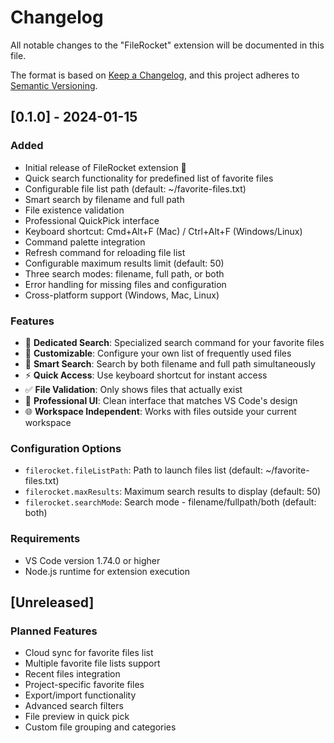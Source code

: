 # Changelog

All notable changes to the "FileRocket" extension will be documented in this file.

The format is based on [Keep a Changelog](https://keepachangelog.com/en/1.0.0/),
and this project adheres to [Semantic Versioning](https://semver.org/spec/v2.0.0.html).

## [0.1.0] - 2024-01-15

### Added
- Initial release of FileRocket extension 🚀
- Quick search functionality for predefined list of favorite files
- Configurable file list path (default: ~/favorite-files.txt)
- Smart search by filename and full path
- File existence validation
- Professional QuickPick interface
- Keyboard shortcut: Cmd+Alt+F (Mac) / Ctrl+Alt+F (Windows/Linux)
- Command palette integration
- Refresh command for reloading file list
- Configurable maximum results limit (default: 50)
- Three search modes: filename, full path, or both
- Error handling for missing files and configuration
- Cross-platform support (Windows, Mac, Linux)

### Features
- 🚀 **Dedicated Search**: Specialized search command for your favorite files
- 📝 **Customizable**: Configure your own list of frequently used files
- 🎯 **Smart Search**: Search by both filename and full path simultaneously
- ⚡ **Quick Access**: Use keyboard shortcut for instant access
- ✅ **File Validation**: Only shows files that actually exist
- 🎨 **Professional UI**: Clean interface that matches VS Code's design
- 🌐 **Workspace Independent**: Works with files outside your current workspace

### Configuration Options
- `filerocket.fileListPath`: Path to launch files list (default: ~/favorite-files.txt)
- `filerocket.maxResults`: Maximum search results to display (default: 50)
- `filerocket.searchMode`: Search mode - filename/fullpath/both (default: both)

### Requirements
- VS Code version 1.74.0 or higher
- Node.js runtime for extension execution

## [Unreleased]

### Planned Features
- Cloud sync for favorite files list
- Multiple favorite file lists support
- Recent files integration
- Project-specific favorite files
- Export/import functionality
- Advanced search filters
- File preview in quick pick
- Custom file grouping and categories
